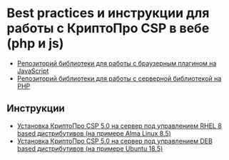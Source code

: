 # Best practices и инструкции для работы с КриптоПро CSP в вебе (php и js)

- [Репозиторий библиотеки для работы с браузерным плагином на JavaScript](https://github.com/webmasterskaya/crypto-pro-js)
- [Репозиторий библиотеки для работы с серверной библиотекой на PHP](https://github.com/webmasterskaya/crypto-pro-php)

## Инструкции

- [Установка КриптоПро CSP 5.0 на сервер под управлением RHEL 8 based дистрибутивов (на примере Alma Linux 8.5)](install/rpm8.md)
- [Установка КриптоПро CSP 5.0 на сервер под управлением DEB based дистрибутивов (на примере Ubuntu 18.5)](install/deb.md)